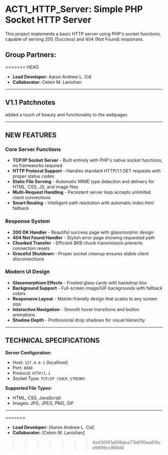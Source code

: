 # ACT1_HTTP_Server: Simple PHP Socket HTTP Server
This project implements a basic HTTP server using PHP's socket functions, capable of
serving 200 (Success) and 404 (Not Found) responses.

## Group Partners:
<<<<<<< HEAD
- **Lead Developer:** Aaron Andrew L. Cid  
- **Collaborator:** Celein M. Laniohan

---

## V1.1 Patchnotes

added a touch of beauty and functionality to the webpages

---

## NEW FEATURES

### Core Server Functions
- **TCP/IP Socket Server** - Built entirely with PHP's native socket functions, no frameworks required
- **HTTP Protocol Support** - Handles standard HTTP/1.1 GET requests with proper status codes
- **Static File Serving** - Automatic MIME type detection and delivery for HTML, CSS, JS, and image files
- **Multi-Request Handling** - Persistent server loop accepts unlimited client connections
- **Smart Routing** - Intelligent path resolution with automatic index.html fallback

### Response System
- **200 OK Handler** - Beautiful success page with glassmorphic design
- **404 Not Found Handler** - Stylish error page showing requested path
- **Chunked Transfer** - Efficient 8KB chunk transmission prevents connection resets
- **Graceful Shutdown** - Proper socket cleanup ensures stable client disconnections

### Modern UI Design
- **Glassmorphism Effects** - Frosted glass cards with backdrop blur
- **Background Support** - Full-screen image/GIF backgrounds with fallback colors
- **Responsive Layout** - Mobile-friendly design that scales to any screen size
- **Interactive Navigation** - Smooth hover transitions and button animations
- **Shadow Depth** - Professional drop shadows for visual hierarchy

---

## TECHNICAL SPECIFICATIONS

**Server Configuration:**
- Host: `127.0.0.1` (localhost)
- Port: `8080`
- Protocol: `HTTP/1.1`
- Socket Type: `TCP/IP (SOCK_STREAM)`

**Supported File Types:**
- HTML, CSS, JavaScript
- Images: JPG, JPEG, PNG, GIF

---
=======
- **Lead Developer:** [Aaron Andrew L. Cid]
- **Collaborator:** [Celein M. Laniohan]
>>>>>>> 4e430f61a0f8aba77b91f0ee810ce9999cc969d0
